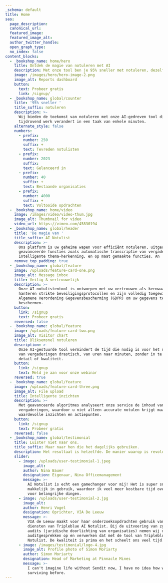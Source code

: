 ```yaml
---
_schema: default
title: Home
seo:
  page_description:
  canonical_url:
  featured_image:
  featured_image_alt:
  author_twitter_handle:
  open_graph_type:
  no_index: false
content_blocks:
  - _bookshop_name: home/hero
    title: Ontdek de magie van notuleren met AI
    description: Met onze tool ben je 95% sneller met notuleren, dezelfde kwaliteit.&nbsp;
    image: /images/hero/hero-image-2.png
    image_alt: Reports dashboard
    button:
      text: Probeer gratis
      link: /signup/
  - _bookshop_name: global/counter
    title: '95% sneller '
    title_suffix: notuleren
    description: >-
      Wij bieden de toekomst van notuleren met onze AI-gedreven tool die
      tijdrovend werk verandert in een taak van enkele minuten.
    alternate_style: false
    numbers:
      - prefix:
        number: 250
        suffix: +
        text: Tevreden notulisten
      - prefix:
        number: 2023
        suffix:
        text: Gelanceerd in
      - prefix:
        number: 40
        suffix: +
        text: Bestaande organisaties
      - prefix:
        number: 4000
        suffix: +
        text: Voltooide opdrachten
  - _bookshop_name: home/video
    image: /images/video/video-thum.jpg
    image_alt: Thumbnail for video
    video_url: https://vimeo.com/45830194
  - _bookshop_name: global/header
    title: 'De magie van '
    title_suffix: AI Notulist
    description: >-
      Ons platform is uw geheime wapen voor efficiënt notuleren, uitgerust met
      geavanceerde functies zoals automatische transcriptie van vergaderingen,
      intelligente thema-herkenning, en op maat gemaakte functies. An
    remove_top_padding: true
  - _bookshop_name: global/feature
    image: /uploads/feature-card-one.png
    image_alt: Message inbox
    title: Veilig & vertrouwelijk
    description: >-
      Onze AI-notulistentool is ontworpen met uw vertrouwen als kernwaarde. Wij
      hanteren strikte beveiligingsprotocollen en zijn volledig toegewijd aan de
      Algemene Verordening Gegevensbescherming (GDPR) om uw gegevens te
      beschermen.
    button:
      link: /signup
      text: Probeer gratis
    reversed: false
  - _bookshop_name: global/feature
    image: /uploads/feature-card-two.png
    image_alt: Visitor chart
    title: Bliksemsnel notuleren
    description: >-
      Onze AI-gestuurde tool vermindert de tijd die nodig is voor het notuleren
      van vergaderingen drastisch, van uren naar minuten, zonder in te boeten op
      detail of kwaliteit.
    button:
      link: /signup
      text: Meld je aan voor onze webinar
    reversed: true
  - _bookshop_name: global/feature
    image: /uploads/feature-card-three.png
    image_alt: File upload
    title: Intelligente inzichten
    description: >-
      Met geavanceerde algoritmes analyseert onze service de inhoud van uw
      vergaderingen, waardoor u niet alleen accurate notulen krijgt maar ook
      waardevolle inzichten en actiepunten.
    button:
      link: /signup
      text: Probeer gratis
    reversed: false
  - _bookshop_name: global/testimonial
    title: Luister niet naar ons.
    title_suffix: Maar naar hen die het dagelijks gebruiken.
    description: Het resultaat is hetzelfde. De manier waarop is revolutionair.
    slider:
      - image: /uploads/user-testimonial-1.jpeg
        image_alt:
        author: Nina Bauer
        designation: Eigenaar, Nina Officemanagement
        message: >-
          AI Notulist is echt een gamechanger voor mij! Het is super snel en
          makkelijk in gebruik, waardoor ik veel meer kostbare tijd overhoud
          voor belangrijke dingen.
      - image: /uploads/user-testimonial-2.jpg
        image_alt:
        author: Henri Vogel
        designation: Oprichter, VIA De Leeuw
        message: >-
          VIA de Leeuw maakt voor haar onderzoeksopdrachten gebruik van de
          diensten van Tripleblue AI Notulist. Bij de uitvoering van zgn legal
          audits (juridische doorlichting van organisaties) nemen wij de
          auditgesprekken op en verwerken dat met de tool van Tripleblue AI
          Notulist. De kwaliteit is prima en het scheelt ons veel tijd.
      - image: /images/testimonial/logo-4.jpg
        image_alt: Profile photo of Simon Moriarty
        author: Simon Moriarty
        designation: Head of Marketing at Pinnacle Mines
        message: >-
          I can't imagine life without Sendit now, I have no idea how we were
          surviving before.
---
```

